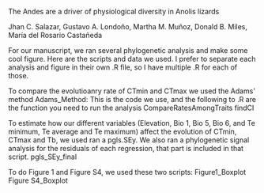 The Andes are a driver of physiological diversity in Anolis lizards

Jhan C. Salazar, Gustavo A. Londoño, Martha M. Muñoz, Donald B. Miles, María del Rosario Castañeda

For our manuscript, we ran several phylogenetic analysis and make some cool figure. Here are the scripts and data we used. I prefer to separate each analysis and figure in their own .R file, so I have multiple .R for each of those.

To compare the evolutioanry rate of CTmin and CTmax we used the Adams' method
Adams_Method: This is the code we use, and the following to .R are the function you need to run the analysis
  CompareRatesAmongTraits
  findCI

To estimate how our different variables (Elevation, Bio 1, Bio 5, Bio 6, and Te minimum, Te average and Te maximum) affect the evolution of CTmin, CTmax and Tb, we used ran a pgls.SEy. 
We also ran a phylogenetic signal analysis for the residuals of each regression, that part is included in that script.
  pgls_SEy_final

To do Figure 1 and Figure S4, we used these two scripts:
  Figure1_Boxplot
  Figure S4_Boxplot
